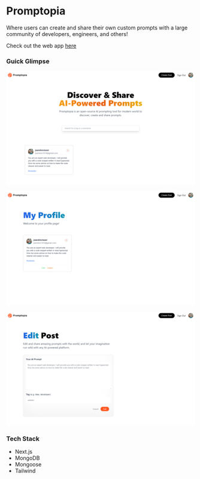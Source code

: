 # Promptopia

Where users can create and share their own custom prompts with a large community of developers, engineers, and others!

Check out the web app [here](https://github.com/)

### Guick Glimpse

![Dashboard](https://github.com/jeandre-visser/promptopia/blob/main/public/assets/images/dashboard.png)

![Profile](https://github.com/jeandre-visser/promptopia/blob/main/public/assets/images/profile.png)

![Edit_Post](https://github.com/jeandre-visser/promptopia/blob/main/public/assets/images/edit_post.png)

### Tech Stack

- Next.js
- MongoDB
- Mongoose
- Tailwind
